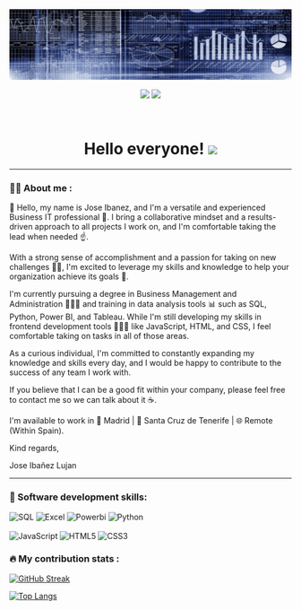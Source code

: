 <div id="header" align="center">
  <img src="https://github.com/joseibanezlujan/joseibanezlujan/blob/main/banner.png" width="800"/>
</div>

<div id="badges" align="center">

[![](https://img.shields.io/badge/Website-yelow?style=for-the-badge&logo=medium&logoColor=white)](https://www.joseibanezlujan.com/)
[![](https://img.shields.io/badge/LinkedIn-0077B5?style=for-the-badge&logo=linkedin&logoColor=white)](https://www.linkedin.com/in/jeil/) 
  
 
 <div id="badges" align="center">
  <img src="https://visitor-badge-reloaded.herokuapp.com/badge?page_id=joseibanezlujan.joseibanezlujan&color=00cf00" alt=""/>
   
   <h1>
  Hello everyone! 
  <img src="https://thumbs.gfycat.com/ClutteredGaseousFlee-size_restricted.gif" width="100px"/>
</h1>

---
 <div id="header" align="left">

### :man_technologist: About me :

👋 Hello, my name is Jose Ibanez, and I'm a versatile and experienced Business IT professional 💪. I bring a collaborative mindset and a results-driven approach to all projects I work on, and I'm comfortable taking the lead when needed ☝️. 

With a strong sense of accomplishment and a passion for taking on new challenges 🦸‍♂️, I'm excited to leverage my skills and knowledge to help your organization achieve its goals 🎯. 

I'm currently pursuing a degree in Business Management and Administration 👨🏻‍🎓 and training in data analysis tools 📊 such as SQL, Python, Power BI, and Tableau. While I'm still developing my skills in frontend development tools 👨🏻‍💻 like JavaScript, HTML, and CSS, I feel comfortable taking on tasks in all of those areas.

As a curious individual, I'm committed to constantly expanding my knowledge and skills every day, and I would be happy to contribute to the success of any team I work with.

If you believe that I can be a good fit within your company, please feel free to contact me so we can talk about it ☕.

I'm available to work in 📍 Madrid | 📍 Santa Cruz de Tenerife | 🌐 Remote (Within Spain).

Kind regards,

Jose Ibañez Lujan

---
   
 ### :memo: Software development skills:
<div id="header" align="left">
  <img src="https://img.shields.io/badge/SQL-6DB33F?style=for-the-badge&logo=mysql&logoColor=white" alt="SQL"/>
  </a>
 <img src="https://img.shields.io/badge/Excel-217346?style=for-the-badge&logo=microsoft-excel&logoColor=white" alt="Excel"/>
  </a>
 <img src="https://img.shields.io/badge/Power_BI-FFBE00?style=for-the-badge&logo=Power-BI&logoColor=white" alt="Powerbi"/>
  </a>  <img src="https://img.shields.io/badge/Python-3776AB?style=for-the-badge&logo=python&logoColor=yellow" alt="Python"/>
  </a>
  <br>
  <br>  
  <img src="https://img.shields.io/badge/JAVASCRIPT-FFBE00?style=for-the-badge&logo=javaScript&logoColor=white" alt="JavaScript"/>
  </a>
  <img src="https://img.shields.io/badge/HTML5-FF6347?style=for-the-badge&logo=html5&logoColor=white" alt="HTML5"/>
  </a>
  <img src="https://img.shields.io/badge/CSS3-3776AB?style=for-the-badge&logo=html5&logoColor=white" alt="CSS3"/>
  </a>  
</div>
  
 ### :fire: My contribution stats :

[![GitHub Streak](http://github-readme-streak-stats.herokuapp.com?user=joseibanezlujan&theme=dark&background=000000)](https://git.io/streak-stats)

[![Top Langs](https://github-readme-stats.vercel.app/api/top-langs/?username=joseibanezlujan&layout=compact&theme=vision-friendly-dark)](https://github.com/anuraghazra/github-readme-stats)
